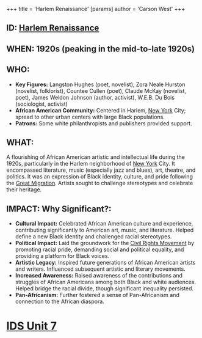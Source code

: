+++
 title = 'Harlem Renaissance'
[params]
	author = 'Carson West'
+++
## ID: [Harlem Renaissance](./../harlem-renaissance/)

## WHEN: 1920s (peaking in the mid-to-late 1920s)

## WHO:
* **Key Figures:** Langston Hughes (poet, novelist), Zora Neale Hurston (novelist, folklorist), Countee Cullen (poet), Claude McKay (novelist, poet), James Weldon Johnson (author, activist), W.E.B. Du Bois (sociologist, activist)
* **African American Community:** Centered in Harlem, [New York](./../new-york/) City; spread to other urban centers with large Black populations.
* **Patrons:** Some white philanthropists and publishers provided support.

## WHAT:

A flourishing of African American artistic and intellectual life during the 1920s, particularly in the Harlem neighborhood of [New York](./../new-york/) City. It encompassed literature, music (especially jazz and blues), art, theatre, and politics. It was an expression of Black identity, culture, and pride following the [Great Migration](./../great-migration/). Artists sought to challenge stereotypes and celebrate their heritage.

## IMPACT: Why Significant?:

* **Cultural Impact:** Celebrated African American culture and experience, contributing significantly to American art, music, and literature. Helped define a new Black identity and challenged racial stereotypes.
* **Political Impact:** Laid the groundwork for the [Civil Rights Movement](./../civil-rights-movement/) by promoting racial pride, demanding social and political equality, and providing a platform for Black voices.
* **Artistic Legacy:** Inspired future generations of African American artists and writers. Influenced subsequent artistic and literary movements.
* **Increased Awareness:** Raised awareness of the contributions and struggles of African Americans among both Black and white audiences. Helped bridge the racial divide, though significant inequality persisted.
* **Pan-Africanism:** Further fostered a sense of Pan-Africanism and connection to the African diaspora.

# [IDS Unit 7](./../ids-unit-7/)